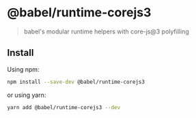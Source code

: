 # @babel/runtime-corejs3

> babel's modular runtime helpers with core-js@3 polyfilling

## Install

Using npm:

```sh
npm install --save-dev @babel/runtime-corejs3
```

or using yarn:

```sh
yarn add @babel/runtime-corejs3 --dev
```

